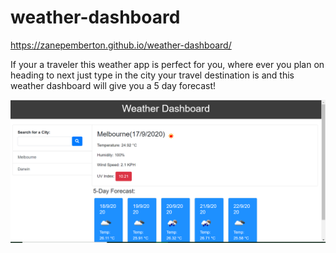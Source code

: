 # weather-dashboard

https://zanepemberton.github.io/weather-dashboard/


If your a traveler this weather app is perfect for you, where ever you plan on heading to next just type in the city your travel destination is and this weather dashboard will give you a 5 day forecast!

![Photo of weather dashboard](assets/weatherpic.png)

